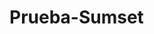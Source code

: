 # Prueba-Sumset
<html>

<head>
 <script type="text/javascript" src="https://www.gstatic.com/charts/loader.js"></script>
    <script type="text/javascript">
      google.charts.load('current', {'packages':['corechart']});
      google.charts.setOnLoadCallback(drawChart);

      function drawChart() {

        var data = google.visualization.arrayToDataTable([
          ['Task', 'Hours per Day'],
          ['IE6 ',     5],
          ['IE7 ',      20],
          ['IE8 ',  75]
      
        ]);

        var options = {
          title: ' Datos Pie Chart:'
        };

        var chart = new google.visualization.PieChart(document.getElementById('piechart'));

        chart.draw(data, options);
       
      }
    </script>

</head>

<body>
<h6> JAZNEIDY VARGAS SILVA</h6>
<h6> HOBBIES</h6>
<p> Hola, los hobbies que tengo es mirar series, me gusta mucho ver series y peliculas (GAME OF THRONES,DC COMICS Y MARVEL)
 me gusta hacer ejercicio, por lo que voy al GYM y hacer recetas de cocina </p>
 
 <div id="piechart" style="width: 900px; height: 500px;"></div>
 <button> Cambiar_Valores </button>
 
</body>

</html>
